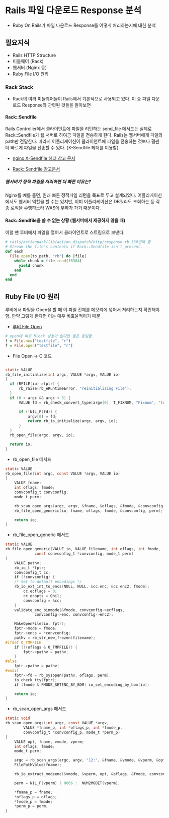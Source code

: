 # Rails 파일 다운로드 Response 분석

- Ruby On Rails가 파일 다운로드 Response를 어떻게 처리하는지에 대한 분석

## 필요지식

- Rails HTTP Structure
- 미들웨어 (Rack)
- 웹서버 (Nginx 등)
- Ruby File I/O 원리

### Rack Stack

- Rack의 여러 미들웨어들이 Rails에서 기본적으로 사용되고 있다. 이 중 파일 다운로드 Response와 관련된 것들을 알아보면

#### Rack::Sendfile

Rails Controller에서 클라이언트에 파일을 리턴하는 send_file 메서드는 실제로 Rack::Sendfile가 웹 서버로 하여금 파일을 전송하게 한다. Rails는 웹서버에게 파일의 path만 전달한다. 따라서 어플리케이션이 클라이언트에 파일을 전송하는 것보다 훨씬 더 빠르게 파일을 전송할 수 있다. (X-Sendfile 헤더를 이용함)

- [nginx X-Sendfile 헤더 참고 문서](https://www.nginx.com/resources/wiki/start/topics/examples/xsendfile/)

- [Rack::Sendfile 참고문서](http://www.rubydoc.info/github/rack/rack/master/Rack/Sendfile)

##### 웹서버가 정적 파일을 처리하면 더 빠른 이유는?
Nginx를 예를 들면, 원래 빠른 정적파일 리턴을 목표로 두고 설계되었다. 어플리케이션에서도 웹서버 역할을 할 수는 있지만, 이미 어플리케이션은 DB쿼리도 조회하는 등 각종 로직을 수행하느라 WAS에 부하가 가기 때문이다.

#### Rack::Sendfile을 쓸 수 없는 상황 (웹서버에서 제공하지 않을 때)
이럴 땐 루비에서 파일을 열어서 클라이언트로 스트림으로 보낸다.

```ruby
# rails/actionpack/lib/action_dispatch/http/response.rb 330번째 줄
# Stream the file's contents if Rack::Sendfile isn't present.
def each
  File.open(to_path, "rb") do |file|
    while chunk = file.read(16384)
      yield chunk
    end
  end
end
```

## Ruby File I/O 원리

루비에서 파일을 Open을 할 때 이 파일 전체를 메모리에 넣어서 처리하는지 확인해야 함. 만약 그렇게 한다면 이는 매우 비효율적이기 때문

- [루비 File Open](http://ruby-doc.org/core-2.2.0/File.html#method-c-new)
```ruby
# open에 따로 block 설정이 없다면 둘은 동일함
f = File.new("testfile", "r")
f = File.open("testfile", "r")
```

- File Open -> C 코드
```c

static VALUE
rb_file_initialize(int argc, VALUE *argv, VALUE io)
{
  if (RFILE(io)->fptr) {
      rb_raise(rb_eRuntimeError, "reinitializing File");
  }
  if (0 < argc && argc < 3) {
      VALUE fd = rb_check_convert_type(argv[0], T_FIXNUM, "Fixnum", "to_int");

      if (!NIL_P(fd)) {
          argv[0] = fd;
          return rb_io_initialize(argc, argv, io);
      }
  }
  rb_open_file(argc, argv, io);

  return io;
}
```

- rb_open_file 메서드
```c
static VALUE
rb_open_file(int argc, const VALUE *argv, VALUE io)
{
    VALUE fname;
    int oflags, fmode;
    convconfig_t convconfig;
    mode_t perm;

    rb_scan_open_args(argc, argv, &fname, &oflags, &fmode, &convconfig, &perm);
    rb_file_open_generic(io, fname, oflags, fmode, &convconfig, perm);

    return io;
}
```

- rb_file_open_generic 메서드
```c
static VALUE
rb_file_open_generic(VALUE io, VALUE filename, int oflags, int fmode,
		     const convconfig_t *convconfig, mode_t perm)
{
    VALUE pathv;
    rb_io_t *fptr;
    convconfig_t cc;
    if (!convconfig) {
	/* Set to default encodings */
	rb_io_ext_int_to_encs(NULL, NULL, &cc.enc, &cc.enc2, fmode);
        cc.ecflags = 0;
        cc.ecopts = Qnil;
        convconfig = &cc;
    }
    validate_enc_binmode(&fmode, convconfig->ecflags,
			 convconfig->enc, convconfig->enc2);

    MakeOpenFile(io, fptr);
    fptr->mode = fmode;
    fptr->encs = *convconfig;
    pathv = rb_str_new_frozen(filename);
#ifdef O_TMPFILE
    if (!(oflags & O_TMPFILE)) {
        fptr->pathv = pathv;
    }
#else
    fptr->pathv = pathv;
#endif
    fptr->fd = rb_sysopen(pathv, oflags, perm);
    io_check_tty(fptr);
    if (fmode & FMODE_SETENC_BY_BOM) io_set_encoding_by_bom(io);

    return io;
}
```

- rb_scan_open_args 메서드
```c
static void
rb_scan_open_args(int argc, const VALUE *argv,
        VALUE *fname_p, int *oflags_p, int *fmode_p,
        convconfig_t *convconfig_p, mode_t *perm_p)
{
    VALUE opt, fname, vmode, vperm;
    int oflags, fmode;
    mode_t perm;

    argc = rb_scan_args(argc, argv, "12:", &fname, &vmode, &vperm, &opt);
    FilePathValue(fname);

    rb_io_extract_modeenc(&vmode, &vperm, opt, &oflags, &fmode, convconfig_p);

    perm = NIL_P(vperm) ? 0666 :  NUM2MODET(vperm);

    *fname_p = fname;
    *oflags_p = oflags;
    *fmode_p = fmode;
    *perm_p = perm;
}
```
